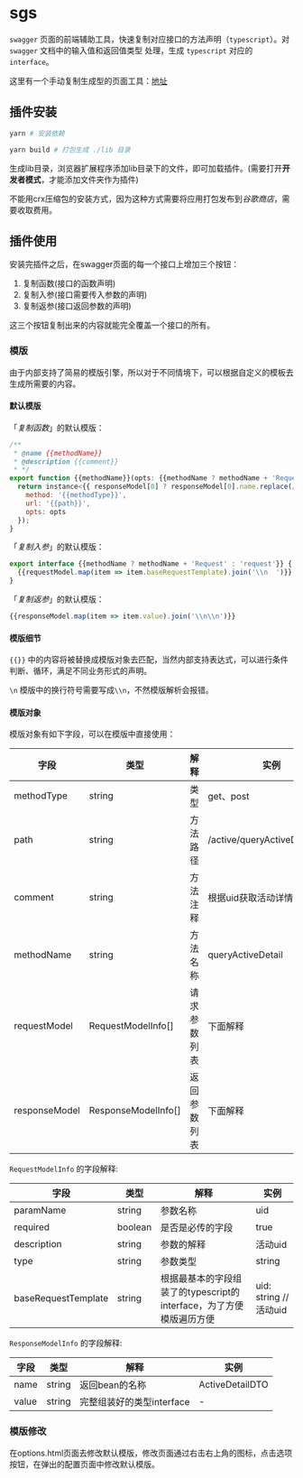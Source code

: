 # sgs

`swagger` 页面的前端辅助工具，快速复制对应接口的方法声明（`typescript`）。对 `swagger` 文档中的输入值和返回值类型
处理，生成 `typescript` 对应的 `interface`。


这里有一个手动复制生成型的页面工具：[地址](https://limengke123.github.io/tiny-waffle/#/sg2ts)

## 插件安装

```bash
yarn # 安装依赖

yarn build # 打包生成 ./lib 目录
```

生成lib目录，浏览器扩展程序添加lib目录下的文件，即可加载插件。(需要打开**开发者模式**，才能添加文件夹作为插件)

不能用crx压缩包的安装方式，因为这种方式需要将应用打包发布到*谷歌商店*，需要收取费用。


## 插件使用

安装完插件之后，在swagger页面的每一个接口上增加三个按钮：

1. 复制函数(接口的函数声明)
2. 复制入参(接口需要传入参数的声明)
3. 复制返参(接口返回参数的声明)

这三个按钮复制出来的内容就能完全覆盖一个接口的所有。

### 模版

由于内部支持了简易的模版引擎，所以对于不同情境下，可以根据自定义的模板去生成所需要的内容。

#### 默认模版

「*复制函数*」的默认模版：

```javascript
/**
 * @name {{methodName}}
 * @description {{comment}}
 * */
export function {{methodName}}(opts: {{methodName ? methodName + 'Request' : 'request'}}) {
  return instance<{{ responseModel[0] ? responseModel[0].name.replace(/Result\<(.*)\>/g, (_, b) => b) : 'any'}}>({
    method: '{{methodType}}',
    url: '{{path}}',
    opts: opts
  });
}
```

「*复制入参*」的默认模版：

```javascript
export interface {{methodName ? methodName + 'Request' : 'request'}} {
  {{requestModel.map(item => item.baseRequestTemplate).join('\\n  ')}}
}
```

「*复制返参*」的默认模版：

```javascript
{{responseModel.map(item => item.value).join('\\n\\n')}}
```

#### 模版细节

`{{}}` 中的内容将被替换成模版对象去匹配，当然内部支持表达式，可以进行条件判断、循环，满足不同业务形式的声明。

`\n` 模版中的换行符号需要写成`\\n`，不然模版解析会报错。

#### 模版对象

模版对象有如下字段，可以在模版中直接使用：

|字段|类型|解释|实例|
|---|---|---|---|
|methodType|string|类型|get、post|
|path|string|方法路径|/active/queryActiveDetail.json|
|comment|string|方法注释|根据uid获取活动详情|
|methodName|string|方法名称|queryActiveDetail|
|requestModel|RequestModelInfo[]|请求参数列表|下面解释|
|responseModel|ResponseModelInfo[]|返回参数列表|下面解释|


`RequestModelInfo` 的字段解释:

|字段|类型|解释|实例|
|---|---|---|---|
|paramName|string|参数名称|uid|
|required|boolean|是否是必传的字段|true|
|description|string|参数的解释|活动uid|
|type|string|参数类型|string|
|baseRequestTemplate|string|根据最基本的字段组装了的typescript的interface，为了方便模版遍历方便|uid: string //活动uid|



`ResponseModelInfo` 的字段解释:

|字段|类型|解释|实例|
|---|---|---|---|
|name|string|返回bean的名称|ActiveDetailDTO|
|value|string|完整组装好的类型interface |-|


### 模版修改

在options.html页面去修改默认模版，修改页面通过右击右上角的图标，点击选项按钮，在弹出的配置页面中修改默认模版。



